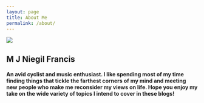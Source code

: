 ```yaml
---
layout: page
title: About Me
permalink: /about/
---
```


![]({{site.baseurl}}/images/profile_new.png)
## M J Niegil Francis

#### An avid cyclist and music enthusiast. I like spending most of my time finding things that tickle the farthest corners of my mind and meeting new people who make me reconsider my views on life. Hope you enjoy my take on the wide variety of topics I intend to cover in these blogs! 

